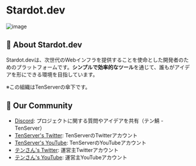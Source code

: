 # **Stardot.dev**
![image](https://raw.githubusercontent.com/Stardot-io/.github/refs/heads/main/profile/header_git.png)<br>

## 🌌 **About Stardot.dev**  
Stardot.devは、次世代のWebインフラを提供することを使命とした開発者のためのプラットフォームです。**シンプルで効率的なツール**を通じて、誰もがアイデアを形にできる環境を目指しています。

※この組織はTenServerの傘下です。

## 🤝 Our Community
- [Discord](https://discord.gg/BYEcB9Q8SZ): プロジェクトに関する質問やアイデアを共有（テン鯖 - TenServer）
- [TenServer's Twitter](https://twitter.com/tenserver_dev): TenServerのTwitterアカウント
- [TenServer's YouTube](https://www.youtube.com/@tenserver_dev): TenServerのYouTubeアカウント
- [テンさん's Twitter](https://twitter.com/star_dot123): 運営主Twitterアカウント
- [テンさん's YouTube](https://www.youtube.com/@star_dot123): 運営主YouTubeアカウント
